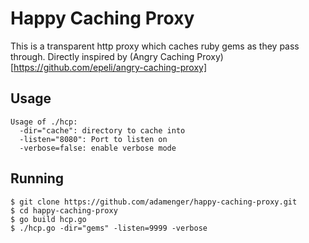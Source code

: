 # Happy Caching Proxy

This is a transparent http proxy which caches ruby gems as they pass through. Directly inspired by (Angry Caching Proxy)[https://github.com/epeli/angry-caching-proxy]

## Usage
```
Usage of ./hcp:
  -dir="cache": directory to cache into
  -listen="8080": Port to listen on
  -verbose=false: enable verbose mode
```

## Running
```
$ git clone https://github.com/adamenger/happy-caching-proxy.git
$ cd happy-caching-proxy
$ go build hcp.go
$ ./hcp.go -dir="gems" -listen=9999 -verbose
```

